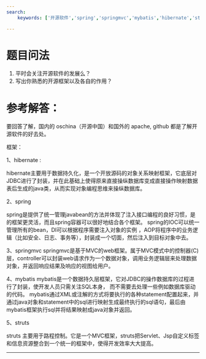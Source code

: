 ```yaml
---
search:
    keywords: ['开源软件','spring','springmvc','mybatis','hibernate','struts2']

---
```


# 题目问法
1. 平时会关注开源软件的发展么？
2. 写出你熟悉的开源框架以及各自的作用？

# 参考解答：

要回答了解，国内的 oschina（开源中国）和国外的 apache, github 都是了解开源软件的好去处。

框架：

1、hibernate :

   hibernate主要用于数据持久化，是一个开放源码的对象关系映射框架，它底层对JDBC进行了封装，并在此基础上使得原来直接操纵数据库变成直接操作映射数据表后生成的java类，从而实现对象编程思维来操纵数据库。
   
2、spring
   
   spring是提供了统一管理javabean的方法并体现了注入接口编程的良好习惯，是的框架更灵活，而且spring容器可以很好地结合各个框架。
spring的IOC可以统一管理所有的bean，DI可以根据程序需要注入对象的实例 ，AOP将程序中的业务逻辑（比如安全、日志、事务等），封装成一个切面，然后注入到目标对象中去。   

3、springmvc
   springmvc是基于MVC的web框架。属于MVC模式中的控制器(C)层，controller可以封装web请求作为一个数据对象，调用业务逻辑层来处理数据对象，并返回响应结果及响应的视图给用户。


4、mybatis
 mybatis是一个数据持久层框架，它对JDBC的操作数据库的过程进行了封装，使开发人员只需关注SQL本身，
而不需要去处理一些例如数据库驱动的代码。
mybatis通过XML或注解的方式将要执行的各种statement配置起来，并通过java对象和statement中的sql进行映射生成最终执行的sql语句，最后由mybatis框架执行sql并将结果映射成java对象并返回。
    
5、struts 
 
   struts 主要用于路程控制。它是一个MVC框架，struts把Servlet、Jsp自定义标签和信息资源整合到一个统一的框架中，使得开发效率大大提高。
   

---

